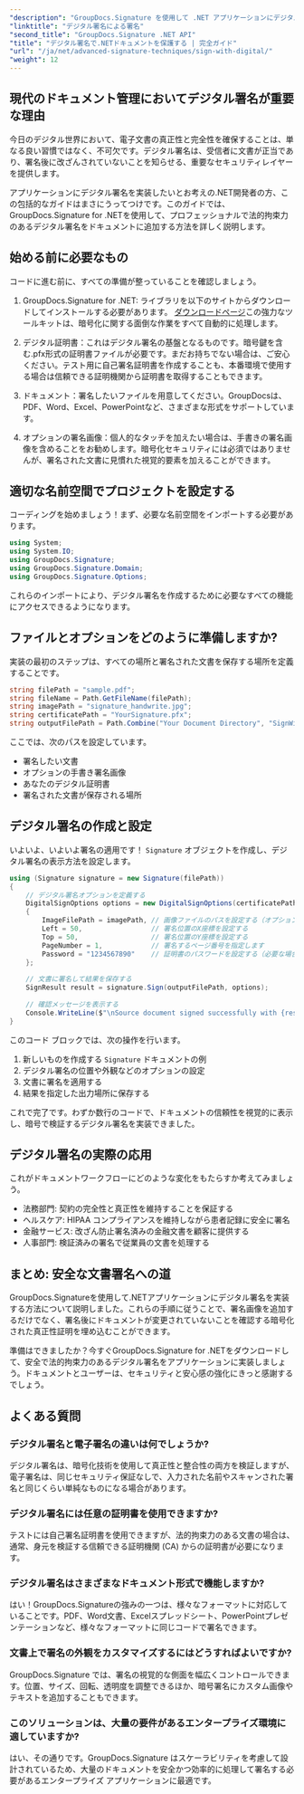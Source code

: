 ```yaml
---
"description": "GroupDocs.Signature を使用して .NET アプリケーションにデジタル署名を実装し、ドキュメントのセキュリティを強化し、信頼性を確保し、コンプライアンス要件を満たす方法を学習します。"
"linktitle": "デジタル署名による署名"
"second_title": "GroupDocs.Signature .NET API"
"title": "デジタル署名で.NETドキュメントを保護する | 完全ガイド"
"url": "/ja/net/advanced-signature-techniques/sign-with-digital/"
"weight": 12
---
```


## 現代のドキュメント管理においてデジタル署名が重要な理由

今日のデジタル世界において、電子文書の真正性と完全性を確保することは、単なる良い習慣ではなく、不可欠です。デジタル署名は、受信者に文書が正当であり、署名後に改ざんされていないことを知らせる、重要なセキュリティレイヤーを提供します。

アプリケーションにデジタル署名を実装したいとお考えの.NET開発者の方、この包括的なガイドはまさにうってつけです。このガイドでは、GroupDocs.Signature for .NETを使用して、プロフェッショナルで法的拘束力のあるデジタル署名をドキュメントに追加する方法を詳しく説明します。

## 始める前に必要なもの

コードに進む前に、すべての準備が整っていることを確認しましょう。

1. GroupDocs.Signature for .NET: ライブラリを以下のサイトからダウンロードしてインストールする必要があります。 [ダウンロードページ](https://releases.groupdocs.com/signature/net/)この強力なツールキットは、暗号化に関する面倒な作業をすべて自動的に処理します。

2. デジタル証明書：これはデジタル署名の基盤となるものです。暗号鍵を含む.pfx形式の証明書ファイルが必要です。まだお持ちでない場合は、ご安心ください。テスト用に自己署名証明書を作成することも、本番環境で使用する場合は信頼できる証明機関から証明書を取得することもできます。

3. ドキュメント：署名したいファイルを用意してください。GroupDocsは、PDF、Word、Excel、PowerPointなど、さまざまな形式をサポートしています。

4. オプションの署名画像：個人的なタッチを加えたい場合は、手書きの署名画像を含めることをお勧めします。暗号化セキュリティには必須ではありませんが、署名された文書に見慣れた視覚的要素を加えることができます。

## 適切な名前空間でプロジェクトを設定する

コーディングを始めましょう！まず、必要な名前空間をインポートする必要があります。

```csharp
using System;
using System.IO;
using GroupDocs.Signature;
using GroupDocs.Signature.Domain;
using GroupDocs.Signature.Options;
```

これらのインポートにより、デジタル署名を作成するために必要なすべての機能にアクセスできるようになります。

## ファイルとオプションをどのように準備しますか?

実装の最初のステップは、すべての場所と署名された文書を保存する場所を定義することです。

```csharp
string filePath = "sample.pdf";
string fileName = Path.GetFileName(filePath);
string imagePath = "signature_handwrite.jpg";
string certificatePath = "YourSignature.pfx";
string outputFilePath = Path.Combine("Your Document Directory", "SignWithDigital", fileName);
```

ここでは、次のパスを設定しています。
- 署名したい文書
- オプションの手書き署名画像
- あなたのデジタル証明書
- 署名された文書が保存される場所

## デジタル署名の作成と設定

いよいよ、いよいよ署名の適用です！ `Signature` オブジェクトを作成し、デジタル署名の表示方法を設定します。

```csharp
using (Signature signature = new Signature(filePath))
{
    // デジタル署名オプションを定義する
    DigitalSignOptions options = new DigitalSignOptions(certificatePath)
    {
        ImageFilePath = imagePath, // 画像ファイルのパスを設定する（オプション）
        Left = 50,                 // 署名位置のX座標を設定する
        Top = 50,                  // 署名位置のY座標を設定する
        PageNumber = 1,            // 署名するページ番号を指定します
        Password = "1234567890"    // 証明書のパスワードを設定する（必要な場合）
    };
    
    // 文書に署名して結果を保存する
    SignResult result = signature.Sign(outputFilePath, options);
    
    // 確認メッセージを表示する
    Console.WriteLine($"\nSource document signed successfully with {result.Succeeded.Count} signature(s).\nFile saved at {outputFilePath}.");
}
```

このコード ブロックでは、次の操作を行います。
1. 新しいものを作成する `Signature` ドキュメントの例
2. デジタル署名の位置や外観などのオプションの設定
3. 文書に署名を適用する
4. 結果を指定した出力場所に保存する

これで完了です。わずか数行のコードで、ドキュメントの信頼性を視覚的に表示し、暗号で検証するデジタル署名を実装できました。

## デジタル署名の実際の応用

これがドキュメントワークフローにどのような変化をもたらすか考えてみましょう。

- 法務部門: 契約の完全性と真正性を維持することを保証する
- ヘルスケア: HIPAA コンプライアンスを維持しながら患者記録に安全に署名
- 金融サービス: 改ざん防止署名済みの金融文書を顧客に提供する
- 人事部門: 検証済みの署名で従業員の文書を処理する

## まとめ: 安全な文書署名への道

GroupDocs.Signatureを使用して.NETアプリケーションにデジタル署名を実装する方法について説明しました。これらの手順に従うことで、署名画像を追加するだけでなく、署名後にドキュメントが変更されていないことを確認する暗号化された真正性証明を埋め込むことができます。

準備はできましたか？今すぐGroupDocs.Signature for .NETをダウンロードして、安全で法的拘束力のあるデジタル署名をアプリケーションに実装しましょう。ドキュメントとユーザーは、セキュリティと安心感の強化にきっと感謝するでしょう。

## よくある質問

### デジタル署名と電子署名の違いは何でしょうか?
デジタル署名は、暗号化技術を使用して真正性と整合性の両方を検証しますが、電子署名は、同じセキュリティ保証なしで、入力された名前やスキャンされた署名と同じくらい単純なものになる場合があります。

### デジタル署名には任意の証明書を使用できますか?
テストには自己署名証明書を使用できますが、法的拘束力のある文書の場合は、通常、身元を検証する信頼できる証明機関 (CA) からの証明書が必要になります。

### デジタル署名はさまざまなドキュメント形式で機能しますか?
はい！GroupDocs.Signatureの強みの一つは、様々なフォーマットに対応していることです。PDF、Word文書、Excelスプレッドシート、PowerPointプレゼンテーションなど、様々なフォーマットに同じコードで署名できます。

### 文書上で署名の外観をカスタマイズするにはどうすればよいですか?
GroupDocs.Signature では、署名の視覚的な側面を幅広くコントロールできます。位置、サイズ、回転、透明度を調整できるほか、暗号署名にカスタム画像やテキストを追加することもできます。

### このソリューションは、大量の要件があるエンタープライズ環境に適していますか?
はい、その通りです。GroupDocs.Signature はスケーラビリティを考慮して設計されているため、大量のドキュメントを安全かつ効率的に処理して署名する必要があるエンタープライズ アプリケーションに最適です。